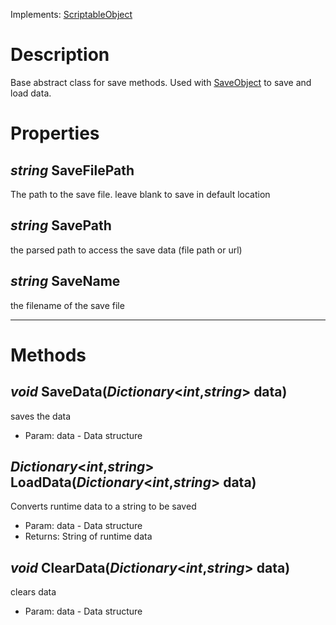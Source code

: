 Implements: [ScriptableObject](https://docs.unity3d.com/ScriptReference/ScriptableObject.html) 
# Description
Base abstract class for save methods. Used with [SaveObject](SaveObject) to save and load data.
# Properties
## _string_ SaveFilePath
The path to the save file. leave blank to save in default location
## _string_ SavePath
the parsed path to access the save data (file path or url)
## _string_ SaveName
the filename of the save file

***

# Methods
## _void_ SaveData(_Dictionary_&lt;_int_,_string_&gt; data)
saves the data
* Param: data - Data structure
## _Dictionary_&lt;_int_,_string_&gt; LoadData(_Dictionary_&lt;_int_,_string_&gt; data)
Converts runtime data to a string to be saved
* Param: data - Data structure
* Returns: String of runtime data
## _void_ ClearData(_Dictionary_&lt;_int_,_string_&gt; data)
clears data
* Param: data - Data structure
